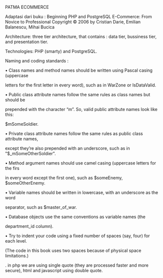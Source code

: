PATMA ECOMMERCE

Adaptasi dari buku : Beginning PHP and PostgreSQL E-Commerce: From Novice to Professional
Copyright © 2006 by Cristian Darie, Emilian Balanescu, Mihai Bucica

Architecture: three tier architecture, that contains : data tier, bussiness tier, and presentation tier.

Technologies: PHP (smarty) and PostgreSQL.

Naming and coding standards :

• Class names and method names should be written using Pascal casing (uppercase 

letters for the first letter in every word), such as in WarZone or IsDataValid.

• Public class attribute names follow the same rules as class names but should be

prepended with the character “m”. So, valid public attribute names look like this:

$mSomeSoldier.

• Private class attribute names follow the same rules as public class attribute names,

except they’re also prepended with an underscore, such as in "$_mSomeOtherSoldier".

• Method argument names should use camel casing (uppercase letters for the firs

in every word except the first one), such as $someEnemy, $someOtherEnemy.

• Variable names should be written in lowercase, with an underscore as the word 

separator, such as $master_of_war.

• Database objects use the same conventions as variable names (the 

department_id column).

• Try to indent your code using a fixed number of spaces (say, four) for each level.

(The code in this book uses two spaces because of physical space limitations.)

. in php we are using single quote (they are processed faster and more secure), html and javascript using double quote.


